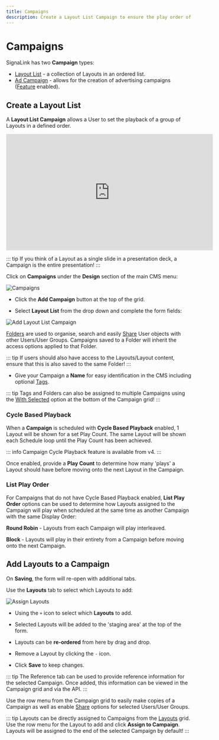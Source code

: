 ```yaml
---
title: Campaigns
description: Create a Layout List Campaign to ensure the play order of Layouts
---
```


# Campaigns

SignaLink has two **Campaign** types:

- [Layout List](/guide/layouts/campaigns#content-create-a-layout-list) - a collection of Layouts in an ordered list.
- [Ad Campaign](/guide/layouts/ad-campaigns) - allows for the creation of advertising campaigns ([Feature](/guide/users/features-and-sharing#content-features) enabled).

## Create a Layout List

A **Layout List Campaign** allows a User to set the playback of a group of Layouts in a defined order. 

<iframe width="560" height="315" src="https://www.youtube.com/embed/rMuYujq_LV8" title="Layout List Campaign" frameborder="0" allow="accelerometer; autoplay; clipboard-write; encrypted-media; gyroscope; picture-in-picture" allowfullscreen></iframe>

::: tip
If you think of a Layout as a single slide in a presentation deck, a Campaign is the entire presentation!
:::

Click on **Campaigns** under the **Design** section of the main CMS menu:

![Campaigns](/img/v4_layouts_campaigns_grid.png)

- Click the **Add Campaign** button at the top of the grid.

- Select **Layout List** from the drop down and complete the form fields:

![Add Layout List Campaign](/img/v4_layouts_campaign_add_layout_list.png)

[Folders](/guide/tour/folders) are used to organise, search and easily [Share](/guide/users/features-and-sharing#content-share) User objects with other Users/User Groups. Campaigns saved to a Folder will inherit the access options applied to that Folder. 

::: tip
If users should also have access to the Layouts/Layout content, ensure that this is also saved to the same Folder!
:::

- Give your Campaign a **Name** for easy identification in the CMS including optional [Tags](/guide/tour/tags).

::: tip
Tags and Folders can also be assigned to multiple Campaigns using the [With Selected](/guide/tour/cms-navigation#content-multi-select---with-selected) option at the bottom of the Campaign grid!
:::

### Cycle Based Playback

When a **Campaign** is scheduled with **Cycle Based Playback** enabled, 1 Layout will be shown for a set Play Count. The same Layout will be shown each Schedule loop until the Play Count has been achieved.

::: info
Campaign Cycle Playback feature is available from v4.
:::

Once enabled, provide a **Play Count** to determine how many 'plays' a Layout should have before moving onto the next Layout in the Campaign.

### List Play Order

For Campaigns that do not have Cycle Based Playback enabled, **List Play Order** options can be used to determine how Layouts assigned to the Campaign will play when scheduled at the same time as another Campaign with the same Display Order:

**Round Robin** - Layouts from each Campaign will play interleaved.

**Block** - Layouts will play in their entirety from a Campaign before moving onto the next Campaign.

## Add Layouts to a Campaign

On **Saving**, the form will re-open with additional tabs.

Use the **Layouts** tab to select which Layouts to add:

![Assign Layouts](/img/v4_campaigns_assign_layouts.png)

- Using the `+` icon to select which **Layouts** to add.

- Selected Layouts will be added to the 'staging area' at the top of the form.
- Layouts can be **re-ordered** from here by drag and drop.
- Remove a Layout by clicking the `-` icon.
- Click **Save** to keep changes.

::: tip
The Reference tab can be used to provide reference information for the selected Campaign. Once added, this information can be viewed in the Campaign grid and via the API.
:::

Use the row menu from the Campaign grid to easily make copies of a Campaign as well as enable [Share](/guide/users/features-and-sharing#content-share) options for selected Users/User Groups.

::: tip
Layouts can be directly assigned to Campaigns from the [Layouts](/guide/layouts#content-layout-grid) grid. Use the row menu for the Layout to add and click **Assign to Campaign**. Layouts will be assigned to the end of the selected Campaign by default!
::: 